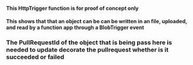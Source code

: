 #### This HttpTrigger function is for proof of concept only

#### This shows that that an object can be can be written in an file, uploaded, and read by a function app through a BlobTrigger event

### The PullRequestId of the object that is being pass here is needed to update decorate the pullrequest whether is it succeeded or failed
